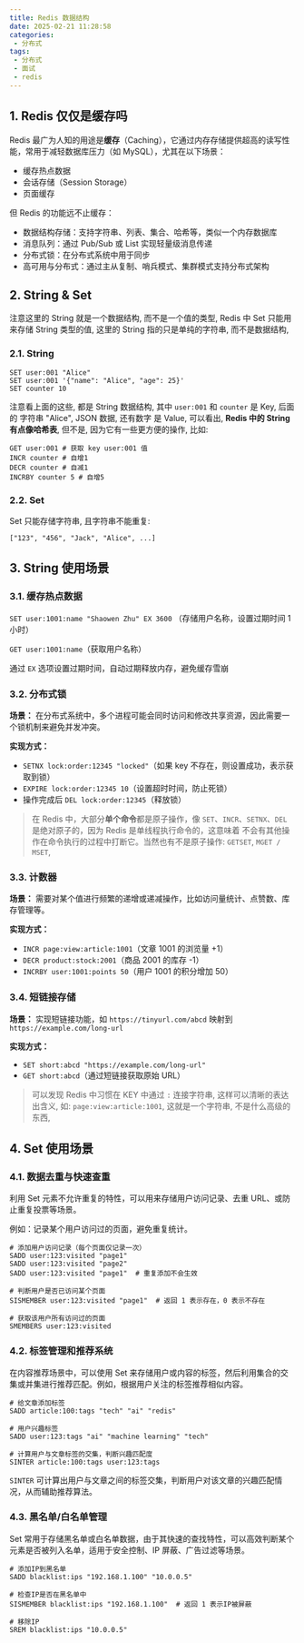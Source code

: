 ```yaml
---
title: Redis 数据结构
date: 2025-02-21 11:28:58
categories:
 - 分布式
tags:
 - 分布式
 - 面试
 - redis
---
```


## 1. Redis  仅仅是缓存吗

Redis 最广为人知的用途是**缓存**（Caching），它通过内存存储提供超高的读写性能，常用于减轻数据库压力（如 MySQL），尤其在以下场景：

- 缓存热点数据
- 会话存储（Session Storage）
- 页面缓存

但 Redis 的功能远不止缓存：

- 数据结构存储：支持字符串、列表、集合、哈希等，类似一个内存数据库
- 消息队列：通过 Pub/Sub 或 List 实现轻量级消息传递
- 分布式锁：在分布式系统中用于同步
- 高可用与分布式：通过主从复制、哨兵模式、集群模式支持分布式架构

## 2. String & Set

注意这里的 String 就是一个数据结构, 而不是一个值的类型, Redis 中 Set 只能用来存储 String 类型的值, 这里的 String 指的只是单纯的字符串, 而不是数据结构, 

### 2.1. String

```
SET user:001 "Alice"
SET user:001 '{"name": "Alice", "age": 25}'
SET counter 10
```

注意看上面的这些, 都是 String 数据结构, 其中 `user:001` 和 `counter` 是 Key, 后面的 字符串 "Alice", JSON 数据, 还有数字 是 Value, 可以看出, **Redis 中的 String 有点像哈希表**, 但不是, 因为它有一些更方便的操作, 比如:

```shell
GET user:001 # 获取 key user:001 值
INCR counter # 自增1
DECR counter # 自减1
INCRBY counter 5 # 自增5
```

### 2.2. Set

Set 只能存储字符串, 且字符串不能重复:

```
["123", "456", "Jack", "Alice", ...]
```

## 3. String 使用场景

### 3.1. 缓存热点数据

`SET user:1001:name "Shaowen Zhu" EX 3600` （存储用户名称，设置过期时间 1 小时）

`GET user:1001:name`（获取用户名称）

通过 `EX` 选项设置过期时间，自动过期释放内存，避免缓存雪崩

### 3.2. 分布式锁

**场景：** 在分布式系统中，多个进程可能会同时访问和修改共享资源，因此需要一个锁机制来避免并发冲突。

**实现方式：**

- `SETNX lock:order:12345 "locked"`（如果 key 不存在，则设置成功，表示获取到锁）
- `EXPIRE lock:order:12345 10`（设置超时时间，防止死锁）
- 操作完成后 `DEL lock:order:12345`（释放锁）

> 在 Redis 中，大部分**单个命令**都是原子操作，像 `SET`、`INCR`、`SETNX`、`DEL` 是绝对原子的，因为 Redis 是单线程执行命令的，这意味着 不会有其他操作在命令执行的过程中打断它。当然也有不是原子操作: `GETSET`, `MGET / MSET`, 

### 3.3. 计数器

**场景：** 需要对某个值进行频繁的递增或递减操作，比如访问量统计、点赞数、库存管理等。

**实现方式：**

- `INCR page:view:article:1001`（文章 1001 的浏览量 +1）
- `DECR product:stock:2001`（商品 2001 的库存 -1）
- `INCRBY user:1001:points 50`（用户 1001 的积分增加 50）

### 3.4. 短链接存储

**场景：** 实现短链接功能，如 `https://tinyurl.com/abcd` 映射到 `https://example.com/long-url`

**实现方式：**

- `SET short:abcd "https://example.com/long-url"`
- `GET short:abcd`（通过短链接获取原始 URL）

> 可以发现 Redis 中习惯在 KEY 中通过 `:` 连接字符串, 这样可以清晰的表达出含义, 如: `page:view:article:1001`, 这就是一个字符串, 不是什么高级的东西, 

## 4. Set 使用场景

### 4.1. 数据去重与快速查重

利用 Set 元素不允许重复的特性，可以用来存储用户访问记录、去重 URL、或防止重复投票等场景。

例如：记录某个用户访问过的页面，避免重复统计。

```redis
# 添加用户访问记录（每个页面仅记录一次）
SADD user:123:visited "page1"
SADD user:123:visited "page2"
SADD user:123:visited "page1"  # 重复添加不会生效

# 判断用户是否已访问某个页面
SISMEMBER user:123:visited "page1"  # 返回 1 表示存在，0 表示不存在

# 获取该用户所有访问过的页面
SMEMBERS user:123:visited
```

### 4.2. 标签管理和推荐系统

在内容推荐场景中，可以使用 Set 来存储用户或内容的标签，然后利用集合的交集或并集进行推荐匹配。例如，根据用户关注的标签推荐相似内容。

```redis
# 给文章添加标签
SADD article:100:tags "tech" "ai" "redis"

# 用户兴趣标签
SADD user:123:tags "ai" "machine learning" "tech"

# 计算用户与文章标签的交集，判断兴趣匹配度
SINTER article:100:tags user:123:tags
```

`SINTER` 可计算出用户与文章之间的标签交集，判断用户对该文章的兴趣匹配情况，从而辅助推荐算法。

### 4.3. 黑名单/白名单管理

Set 常用于存储黑名单或白名单数据，由于其快速的查找特性，可以高效判断某个元素是否被列入名单，适用于安全控制、IP 屏蔽、广告过滤等场景。

```redis
# 添加IP到黑名单
SADD blacklist:ips "192.168.1.100" "10.0.0.5"

# 检查IP是否在黑名单中
SISMEMBER blacklist:ips "192.168.1.100"  # 返回 1 表示IP被屏蔽

# 移除IP
SREM blacklist:ips "10.0.0.5"
```

